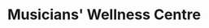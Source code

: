 ---
templateKey: index-page
path: /
title: Musicians' Wellness Centre
image: /img/home-jumbotron.jpg
heading: Our Mission 
description: |
  The centre aims to educate, conduct research, and provide treatment related to musicians’ wellness. 
  With the widespread presence of [physical pain, performance anxiety, hearing loss, and visual problems](https://www.google.com) 
  among musicians, the need for specialized training and treatment is on the rise. 
  We see musicians’ wellness as a multifaceted whole, encompassing a musicians' physical wellness, mental wellness, and auditory and visual wellness. 
  We hope to increase awareness and provide support for musicians of all ages and levels. 
  We serve music students and teachers, professors, professional musicians, amateur musicians, health care professionals, policy makers and managers, and the general public. 
intro:
  blurbs:
    - image: /img/notebook.png
      text: >
        We offer educational programs for musicians aimed at encouraging healthy habits.
      link: /about/education
    - image: /img/brain.png
      text: >
        We promote advanced research in the area of musicians' wellness.
      link: /about/research
    - image: /img/yoga.png
      text: >
        We provide a variety of physical and mental treatments for musicians.
      link: /about/clinic
  heading: What we offer
  description: >
    Kaldi is the ultimate spot for coffee lovers who want to learn about their
    java’s origin and support the farmers that grew it. We take coffee
    production, roasting and brewing seriously and we’re glad to pass that
    knowledge to anyone. This is an edit via identity...
    
heading2: (Imaginary content) Story of the Centre
description2: |
  Where did the ideal came from? How will the centre benefit musicians? What are the researches being conducted? 
  Check out the interviews and media coverage below to find out answer. 
intro2:
  blurbs:
    - image: /img/educationICON.svg
      text: >
        We offer educational programs for musicians aimed at encouraging healthy habits.
      link: /about/education
    - image: /img/researchICON.svg
      text: >
        We promote advanced research in the area of musicians' wellness.
      link: /about/research
    - image: /img/clinicICON.svg
      text: >
        We provide a variety of physical and mental treatments for musicians.
      link: /about/clinic
  heading: What we offer
  description: >
    Kaldi is the ultimate spot for coffee lovers who want to learn about their
    java’s origin and support the farmers that grew it. We take coffee
    production, roasting and brewing seriously and we’re glad to pass that
    knowledge to anyone. This is an edit via identity...
heading3: Still have questions?
description3: Please visit our FAQs page, our contact us at mwc@uottawa.ca.
---